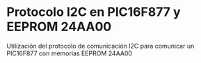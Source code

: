 # Protocolo I2C en PIC16F877 y EEPROM 24AA00
Utilización del protocolo de comunicación I2C para comunicar un PIC16F877 con memorias EEPROM 24AA00
